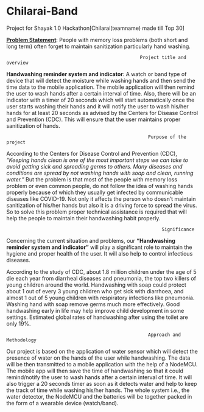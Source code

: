 # Chilarai-Band
Project for Shayak 1.0 Hackathon[Chilarai(teamname) made till Top 30]



<ins>**Problem Statement**</ins>: People with memory loss problems (both short and long term) often forget to maintain sanitization particularly hand washing.

                                                     Project title and overview

**Handwashing reminder system and indicator**: A watch or band type of device that will detect the moisture while washing hands and then send the time data to the mobile application. The mobile application will then remind the user to wash hands after a certain interval of time. Also, there will be an indicator with a timer of 20 seconds which will start automatically once the user starts washing their hands and it will notify the user to wash his/her hands for at least 20 seconds as advised by the Centers for Disease Control and Prevention (CDC). This will ensure that the user maintains proper sanitization of hands.

                                                        Purpose of the project

According to the Centers for Disease Control and Prevention (CDC), *“Keeping hands clean is one of the most important steps we can take to avoid getting sick and spreading germs to others. Many diseases and conditions are spread by not washing hands with soap and clean, running water.”*
But the problem is that most of the people with memory loss problem or even common people, do not follow the idea of washing hands properly because of which they usually get infected by communicable diseases like COVID-19. Not only it affects the person who doesn’t maintain sanitization of his/her hands but also it is a driving force to spread the virus. So to solve this problem proper technical assistance is required that will help the people to maintain their handwashing habit properly.

                                                             Significance

Concerning the current situation and problems, our **“Handwashing reminder system and indicator”** will play a significant role to maintain the hygiene and proper health of the user. It will also help to control infectious diseases.

According to the study of CDC, about 1.8 million children under the age of 5 die each year from diarrheal diseases and pneumonia, the top two killers of young children around the world. Handwashing with soap could protect about 1 out of every 3 young children who get sick with diarrhoea, and almost 1 out of 5 young children with respiratory infections like pneumonia. Washing hand with soap remove germs much more effectively. Good handwashing early in life may help improve child development in some settings. Estimated global rates of handwashing after using the toilet are only 19%.

                                                        Approach and Methodology

Our project is based on the application of water sensor which will detect the presence of water on the hands of the user while handwashing. The data will be then transmitted to a mobile application with the help of a NodeMCU. The mobile app will then save the time of handwashing so that it could remind/notify the user to wash hands after a certain interval of time. It will also trigger a 20 seconds timer as soon as it detects water and help to keep the track of time while washing his/her hands. The whole system i.e., the water detector, the NodeMCU and the batteries will be together packed in the form of a wearable device (watch/band).

